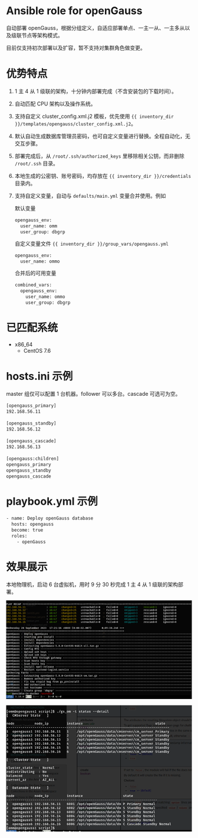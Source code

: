 # Ansible role for openGauss

自动部署 openGauss，根据分组定义，自适应部署单点、一主一从、一主多从以及级联节点等架构模式。

目前仅支持初次部署以及扩容，暂不支持对集群角色做变更。

# 优势特点

1. 1 主 4 从 1 级联的架构，十分钟内部署完成（不含安装包的下载时间）。
1. 自动匹配 CPU 架构以及操作系统。
1. 支持自定义 cluster_config.xml.j2 模板，优先使用 `{{ inventory_dir }}/templates/opengauss/cluster_config.xml.j2`。
1. 默认自动生成数据库管理员密码，也可自定义变量进行替换。全程自动化，无交互步骤。
1. 部署完成后，从 `/root/.ssh/authorized_keys` 里移除相关公钥，而非删除 `/root/.ssh` 目录。
1. 本地生成的公密钥、账号密码，均存放在 `{{ inventory_dir }}/credentials` 目录内。
1. 支持自定义变量，自动与 `defaults/main.yml` 变量合并使用。例如

    默认变量

    ```
    opengauss_env:
      user_name: omm
      user_group: dbgrp
    ```

    自定义变量文件 `{{ inventory_dir }}/group_vars/opengauss.yml`

    ```
    opengauss_env:
      user_name: ommo
    ```

    合并后的可用变量

    ```
    combined_vars:
      opengauss_env:
        user_name: ommo
        user_group: dbgrp
    ```

# 已匹配系统

* x86_64
  * CentOS 7.6

# hosts.ini 示例

master 组仅可以配置 1 台机器。follower 可以多台。cascade 可选可为空。

```
[opengauss_primary]
192.168.56.11

[opengauss_standby]
192.168.56.12

[opengauss_cascade]
192.168.56.13

[opengauss:children]
opengauss_primary
opengauss_standby
opengauss_cascade
```

# playbook.yml 示例

```
- name: Deploy openGauss database
  hosts: opengauss
  become: true
  roles:
    - openGauss
```

# 效果展示

本地物理机，启动 6 台虚拟机，用时 9 分 30 秒完成 1 主 4 从 1 级联的架构部署。

![用时](files/23-09-20_1243_661.png)

![集群状态](files/23-09-20_923_628.png)
